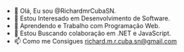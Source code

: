 - 👋 Olá,  Eu sou @RichardmrCubaSN.
- 👀 Estou Interesado em Desenvolvimento de Software.
- 🌱 Aprendendo e Trabalho com Programação Web.
- 💞️ Estou Buscando colaboração em .NET e JavaScript.
- 📫 Como me Consigues richard.m.r.cuba.sn@gmail.com

<!---
RichardmrCubaSN/RichardmrCubaSN is a ✨ special ✨ repository because its `README.md` (this file) appears on your GitHub profile.
You can click the Preview link to take a look at your changes.
--->
